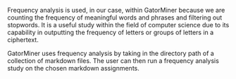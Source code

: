 Frequency analysis is used, in our case, within GatorMiner because
we are counting the frequency of meaningful words and phrases and filtering out stopwords.
It is a useful study within the field of computer science due to its capability in outputting
the frequency of letters or groups of letters in a ciphertext.

GatorMiner uses frequency analysis by taking in the directory path
of a collection of markdown files. The user can then run
a frequency analysis study on the chosen markdown assignments.
